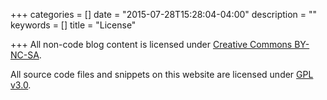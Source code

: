 +++
categories = []
date = "2015-07-28T15:28:04-04:00"
description = ""
keywords = []
title = "License"

+++
All non-code blog content is licensed under [Creative Commons BY-NC-SA](http://creativecommons.org/licenses/by-nc-sa/3.0/).

All source code files and snippets on this website are licensed under [GPL v3.0](http://www.gnu.org/licenses/gpl-3.0.en.html).
